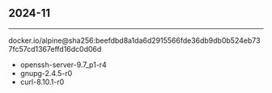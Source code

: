 ## 2024-11
----------------
docker.io/alpine@sha256:beefdbd8a1da6d2915566fde36db9db0b524eb737fc57cd1367effd16dc0d06d
- openssh-server-9.7_p1-r4
- gnupg-2.4.5-r0
- curl-8.10.1-r0

